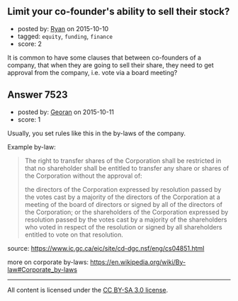 ## Limit your co-founder's ability to sell their stock?

- posted by: [Ryan](https://stackexchange.com/users/171062/ryan) on 2015-10-10
- tagged: `equity`, `funding`, `finance`
- score: 2

<p>It is common to have some clauses that between co-founders of a company, that when they are going to sell their share, they need to get approval from the company, i.e. vote via a board meeting?</p>



## Answer 7523

- posted by: [Georan](https://stackexchange.com/users/4844726/georan) on 2015-10-11
- score: 1

<p>Usually, you set rules like this in the by-laws of the company.</p>

<p>Example by-law:</p>

<blockquote>
  <p>The right to transfer shares of the Corporation shall be restricted in
  that no shareholder shall be entitled to transfer any share or shares
  of the Corporation without the approval of:</p>
  
  <p>the directors of the Corporation expressed by resolution passed by the
  votes cast by a majority of the directors of the Corporation at a
  meeting of the board of directors or signed by all of the directors of
  the Corporation; or the shareholders of the Corporation expressed by
  resolution passed by the votes cast by a majority of the shareholders
  who voted in respect of the resolution or signed by all shareholders
  entitled to vote on that resolution.</p>
</blockquote>

<p>source: <a href="https://www.ic.gc.ca/eic/site/cd-dgc.nsf/eng/cs04851.html" rel="nofollow">https://www.ic.gc.ca/eic/site/cd-dgc.nsf/eng/cs04851.html</a></p>

<p>more on corporate by-laws: <a href="https://en.wikipedia.org/wiki/By-law#Corporate_by-laws" rel="nofollow">https://en.wikipedia.org/wiki/By-law#Corporate_by-laws</a></p>




---

All content is licensed under the [CC BY-SA 3.0 license](https://creativecommons.org/licenses/by-sa/3.0/).
